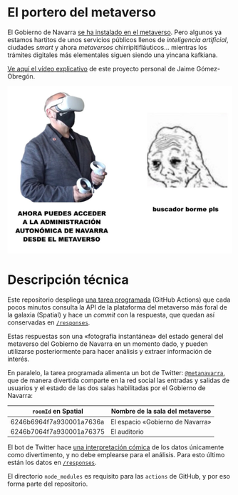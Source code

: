 # El portero del metaverso

El Gobierno de Navarra [se ha instalado en el metaverso](https://www.navarra.es/es/-/el-gobierno-de-navarra-presenta-su-nuevo-espacio-en-el-metaverso-que-nace-para-estimular-la-innovacion-y-abrir-nuevas-vias-de-comunicacion). Pero algunos ya estamos hartitos de unos servicios públicos llenos de _inteligencia artificial_, ciudades _smart_ y ahora _metaversos_ chirripitifláuticos… mientras los trámites digitales más elementales siguen siendo una yincana kafkiana.

[Ve aquí el vídeo explicativo](https://twitter.com/JaimeObregon/status/1525510124353241093) de este proyecto personal de Jaime Gómez-Obregón.

![Meme de @javidcf: tenemos metaversos, pero no cosas esenciales como un buscador en el Boletín Oficial del Registro Mercantil (BORME)](/meme.jpg)

# Descripción técnica

Este repositorio despliega [una tarea programada](/.github/workflows/fetch.yml) (GitHub Actions) que cada pocos minutos consulta la API de la plataforma del metaverso más foral de la galaxia (Spatial) y hace un _commit_ con la respuesta, que quedan así conservadas en [`/responses`](/responses).

Estas respuestas son una «fotografía instantánea» del estado general del metaverso del Gobierno de Navarra en un momento dado, y pueden utilizarse posteriormente para hacer análisis y extraer información de interés.

En paralelo, la tarea programada alimenta un bot de Twitter: [`@metanavarra`](https://twitter.com/metanavarra), que de manera divertida comparte en la red social las entradas y salidas de usuarios y el estado de las dos salas habilitadas por el Gobierno de Navarra:

| `roomId` en Spatial      | Nombre de la sala del metaverso  |
| ------------------------ | -------------------------------- |
| 6246b6964f7a930001a7636a | El espacio «Gobierno de Navarra» |
| 6246b7064f7a930001a76375 | El auditorio                     |

El bot de Twitter hace [una interpretación cómica](/check.mjs) de los datos únicamente como divertimento, y no debe emplearse para el análisis. Para esto último están los datos en [`/responses`](/responses).

El directorio `node_modules` es requisito para las `actions` de GitHub, y por eso forma parte del repositorio.
